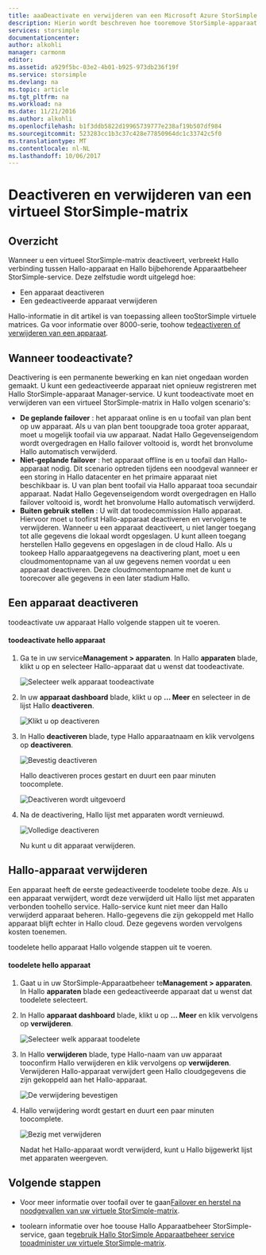 ```yaml
---
title: aaaDeactivate en verwijderen van een Microsoft Azure StorSimple virtuele matrix | Microsoft Docs
description: Hierin wordt beschreven hoe tooremove StorSimple-apparaat uit de service door het eerst deactiveren en vervolgens te verwijderen.
services: storsimple
documentationcenter: 
author: alkohli
manager: carmonm
editor: 
ms.assetid: a929f5bc-03e2-4b01-b925-973db236f19f
ms.service: storsimple
ms.devlang: na
ms.topic: article
ms.tgt_pltfrm: na
ms.workload: na
ms.date: 11/21/2016
ms.author: alkohli
ms.openlocfilehash: b1f3ddb5822d19965739777e238af19b507df984
ms.sourcegitcommit: 523283cc1b3c37c428e77850964dc1c33742c5f0
ms.translationtype: MT
ms.contentlocale: nl-NL
ms.lasthandoff: 10/06/2017
---
```

# <a name="deactivate-and-delete-a-storsimple-virtual-array"></a>Deactiveren en verwijderen van een virtueel StorSimple-matrix

## <a name="overview"></a>Overzicht

Wanneer u een virtueel StorSimple-matrix deactiveert, verbreekt Hallo verbinding tussen Hallo-apparaat en Hallo bijbehorende Apparaatbeheer StorSimple-service. Deze zelfstudie wordt uitgelegd hoe:

* Een apparaat deactiveren 
* Een gedeactiveerde apparaat verwijderen

Hallo-informatie in dit artikel is van toepassing alleen tooStorSimple virtuele matrices. Ga voor informatie over 8000-serie, toohow te[deactiveren of verwijderen van een apparaat](storsimple-deactivate-and-delete-device.md).

## <a name="when-toodeactivate"></a>Wanneer toodeactivate?

Deactivering is een permanente bewerking en kan niet ongedaan worden gemaakt. U kunt een gedeactiveerde apparaat niet opnieuw registreren met Hallo StorSimple-apparaat Manager-service. U kunt toodeactivate moet en verwijderen van een virtueel StorSimple-matrix in Hallo volgen scenario's:

* **De geplande failover** : het apparaat online is en u toofail van plan bent op uw apparaat. Als u van plan bent tooupgrade tooa groter apparaat, moet u mogelijk toofail via uw apparaat. Nadat Hallo Gegevenseigendom wordt overgedragen en Hallo failover voltooid is, wordt het bronvolume Hallo automatisch verwijderd.
* **Niet-geplande failover** : het apparaat offline is en u toofail dan Hallo-apparaat nodig. Dit scenario optreden tijdens een noodgeval wanneer er een storing in Hallo datacenter en het primaire apparaat niet beschikbaar is. U van plan bent toofail via Hallo apparaat tooa secundair apparaat. Nadat Hallo Gegevenseigendom wordt overgedragen en Hallo failover voltooid is, wordt het bronvolume Hallo automatisch verwijderd.
* **Buiten gebruik stellen** : U wilt dat toodecommission Hallo apparaat. Hiervoor moet u toofirst Hallo-apparaat deactiveren en vervolgens te verwijderen. Wanneer u een apparaat deactiveert, u niet langer toegang tot alle gegevens die lokaal wordt opgeslagen. U kunt alleen toegang herstellen Hallo gegevens en opgeslagen in de cloud Hallo. Als u tookeep Hallo apparaatgegevens na deactivering plant, moet u een cloudmomentopname van al uw gegevens nemen voordat u een apparaat deactiveren. Deze cloudmomentopname met de kunt u toorecover alle gegevens in een later stadium Hallo.

## <a name="deactivate-a-device"></a>Een apparaat deactiveren

toodeactivate uw apparaat Hallo volgende stappen uit te voeren.

#### <a name="toodeactivate-hello-device"></a>toodeactivate hello apparaat

1. Ga te in uw service**Management > apparaten**. In Hallo **apparaten** blade, klikt u op en selecteer Hallo-apparaat dat u wenst dat toodeactivate.
   
    ![Selecteer welk apparaat toodeactivate](./media/storsimple-virtual-array-deactivate-and-delete-device/deactivate-delete7.png)
2. In uw **apparaat dashboard** blade, klikt u op **... Meer** en selecteer in de lijst Hallo **deactiveren**.
   
    ![Klikt u op deactiveren](./media/storsimple-virtual-array-deactivate-and-delete-device/deactivate-delete8.png)
3. In Hallo **deactiveren** blade, type Hallo apparaatnaam en klik vervolgens op **deactiveren**. 
   
    ![Bevestig deactiveren](./media/storsimple-virtual-array-deactivate-and-delete-device/deactivate-delete1.png)
   
    Hallo deactiveren proces gestart en duurt een paar minuten toocomplete.
   
    ![Deactiveren wordt uitgevoerd](./media/storsimple-virtual-array-deactivate-and-delete-device/deactivate-delete2.png)
4. Na de deactivering, Hallo lijst met apparaten wordt vernieuwd.
   
    ![Volledige deactiveren](./media/storsimple-virtual-array-deactivate-and-delete-device/deactivate-delete3.png)
   
    Nu kunt u dit apparaat verwijderen.

## <a name="delete-hello-device"></a>Hallo-apparaat verwijderen

Een apparaat heeft de eerste gedeactiveerde toodelete toobe deze. Als u een apparaat verwijdert, wordt deze verwijderd uit Hallo lijst met apparaten verbonden toohello service. Hallo-service kunt niet meer dan Hallo verwijderd apparaat beheren. Hallo-gegevens die zijn gekoppeld met Hallo apparaat blijft echter in Hallo cloud. Deze gegevens worden vervolgens kosten toenemen.

toodelete hello apparaat Hallo volgende stappen uit te voeren.

#### <a name="toodelete-hello-device"></a>toodelete hello apparaat

1. Gaat u in uw StorSimple-Apparaatbeheer te**Management > apparaten**. In Hallo **apparaten** blade een gedeactiveerde apparaat dat u wenst dat toodelete selecteert.
2. In Hallo **apparaat dashboard** blade, klikt u op **... Meer** en klik vervolgens op **verwijderen**.
   
   ![Selecteer welk apparaat toodelete](./media/storsimple-virtual-array-deactivate-and-delete-device/deactivate-delete4.png)
3. In Hallo **verwijderen** blade, type Hallo-naam van uw apparaat tooconfirm Hallo verwijderen en klik vervolgens op **verwijderen**. Verwijderen Hallo-apparaat verwijdert geen Hallo cloudgegevens die zijn gekoppeld aan het Hallo-apparaat. 
   
   ![De verwijdering bevestigen](./media/storsimple-virtual-array-deactivate-and-delete-device/deactivate-delete5.png) 
4. Hallo verwijdering wordt gestart en duurt een paar minuten toocomplete.
   
   ![Bezig met verwijderen](./media/storsimple-virtual-array-deactivate-and-delete-device/deactivate-delete6.png)
   
    Nadat het Hallo-apparaat wordt verwijderd, kunt u Hallo bijgewerkt lijst met apparaten weergeven.

## <a name="next-steps"></a>Volgende stappen

* Voor meer informatie over toofail over te gaan[Failover en herstel na noodgevallen van uw virtuele StorSimple-matrix](storsimple-virtual-array-failover-dr.md).

* toolearn informatie over hoe toouse Hallo Apparaatbeheer StorSimple-service, gaan te[gebruik Hallo StorSimple Apparaatbeheer service tooadminister uw virtuele StorSimple-matrix](storsimple-virtual-array-manager-service-administration.md). 

